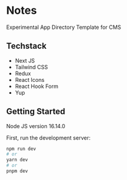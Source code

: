 # Notes

Experimental App Directory
Template for CMS

## Techstack

<ul>
  <li>Next JS</li>
  <li>Tailwind CSS</li>
  <li>Redux</li>
  <li>React Icons</li>
  <li>React Hook Form</li>
  <li>Yup</li>
</ul>

## Getting Started

Node JS version 16.14.0

First, run the development server:

```bash
npm run dev
# or
yarn dev
# or
pnpm dev
```
